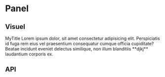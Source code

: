 # Panel

<wc-doc-header selector="wc-panel"></wc-doc-header>

## Visuel

<wc-panel prop-type="bug" prop-expandable="true" prop-title="My Title" prop-debug="false">
  <prop-title>MyTitle</prop-title>
  <prop-content>
    Lorem ipsum dolor, sit amet consectetur adipisicing elit. Perspiciatis id fuga
    rem eius vel praesentium consequatur cumque officia cupiditate? Beatae incidunt
    eveniet delectus similique, non illum blanditiis **djkj** laudantium corporis ex.
  </prop-content>
</wc-panel>

## API

<wc-doc-props selector="wc-panel"></wc-doc-props>
